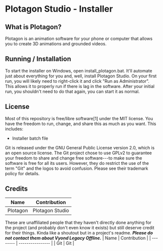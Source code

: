 # Plotagon Studio - Installer

## What is Plotagon?
Plotagon is an animation software for your phone or computer that allows you to create 3D animations and grounded videos.

## Running / Installation
To start the installer on Windows, open install_plotagon.bat. It'll automate just about everything for you and, well, install Plotagon Studio. On your first run, you will likely need to right-click it and click "Run as Administrator". This allows it to properly run if there is lag in the software. After your initial run, you shouldn't need to do that again, you can start it as normal.

## License
Most of this repository is free/libre software[1] under the MIT license. You have the freedom to run, change, and share this as much as you want.
This includes:
  - Installer batch file

Git is released under the GNU General Public License version 2.0, which is an open source license. The Git project chose to use GPLv2 to guarantee your freedom to share and change free software---to make sure the software is free for all its users. However, they do restrict the use of the term "Git" and the logos to avoid confusion. Please see their trademark policy for details.

## Credits

| Name             | Contribution                                           |
| ---------------- | ------------------------------------------------------ |
| Plotagon         | Plotagon Studio                                        |

These are unaffiliated people that they haven't directly done anything for the project (and probably don't even know it exists) but still deserve credit for their things. Kinda like a shoutout but in a project's readme. ***Please do not contact them about Vyond Legacy Offline.***
| Name     | Contribution     |
| -------- | ---------------- |
| Git      | Git              |
